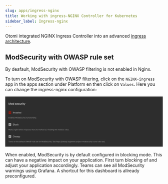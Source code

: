 ```yaml
---
slug: apps/ingress-nginx
title: Working with ingress-NGINX Controller for Kubernetes
sidebar_label: Ingress-nginx
---
```


Otomi integrated NGINX Ingress Controller into an advanced [ingress architecture](/about/architecture#ingress--sso).

## ModSecurity with OWASP rule set

By deafault, ModSecurity with OWASP filtering is not enabled in Nginx.

To turn on ModSecurity with OWASP filtering, click on the `NGINX-ingress` app in the apps section under Platform en then click on `Values`. Here you can change the ingress-nginx configuration:

![NGINX Modsecurity](img/mod-security.png)

When enabled, ModSecurity is by default configured in blocking mode. This can have a negative impact on your application. First turn blocking of and adjust your application accordingly. Teams can see all ModSecurity warnings using Grafana. A shortcut for this dashboard is allready preconfigured.